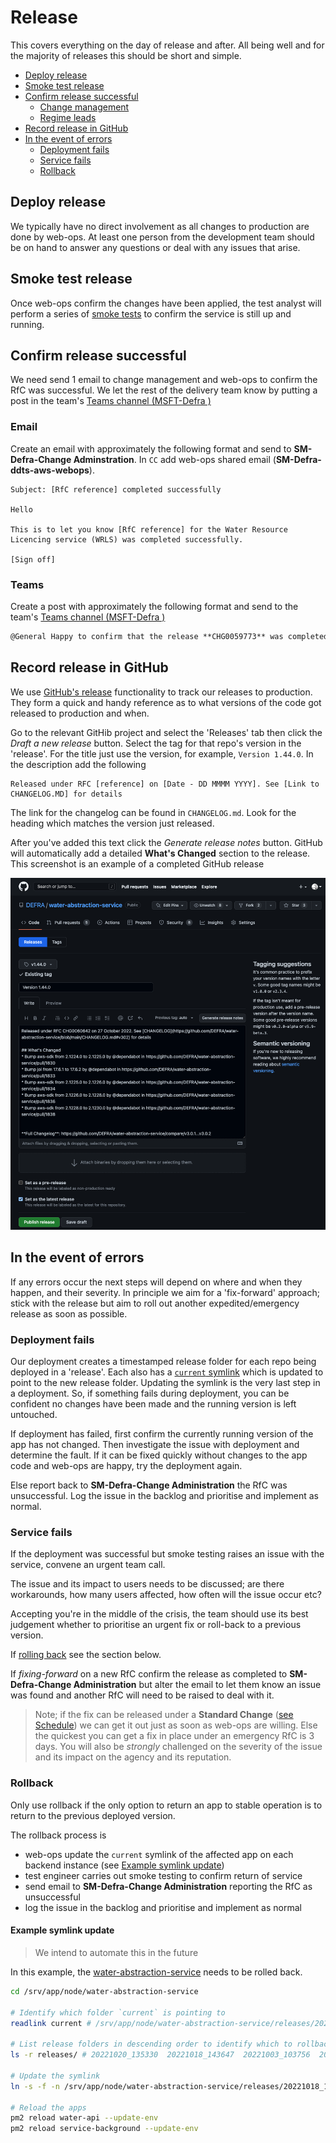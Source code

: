 # Release

This covers everything on the day of release and after. All being well and for the majority of releases this should be short and simple.

- [Deploy release](#deploy-release)
- [Smoke test release](#smoke-test-release)
- [Confirm release successful](#confirm-release-successful)
  - [Change management](#change-management)
  - [Regime leads](#regime-leads)
- [Record release in GitHub](#record-release-in-github)
- [In the event of errors](#in-the-event-of-errors)
  - [Deployment fails](#deployment-fails)
  - [Service fails](#service-fails)
  - [Rollback](#rollback)

## Deploy release

We typically have no direct involvement as all changes to production are done by web-ops. At least one person from the development team should be on hand to answer any questions or deal with any issues that arise.

## Smoke test release

Once web-ops confirm the changes have been applied, the test analyst will perform a series of [smoke tests](https://en.wikipedia.org/wiki/Smoke_testing_(software)) to confirm the service is still up and running.

## Confirm release successful

We need send 1 email to change management and web-ops to confirm the RfC was successful. We let the rest of the delivery team know by putting a post in the team's [Teams channel (MSFT-Defra )](https://teams.microsoft.com/l/team/19%3acSnPCAkeDlujg1vdWAzicBz8xLDXSZgD3hhTSK7QFr81%40thread.tacv2/conversations?groupId=051160dd-3d14-4f28-8354-725992c0cf4c&tenantId=770a2450-0227-4c62-90c7-4e38537f1102)

### Email

Create an email with approximately the following format and send to **SM-Defra-Change Adminstration**. In `CC` add web-ops shared email (**SM-Defra-ddts-aws-webops**).

```text
Subject: [RfC reference] completed successfully

Hello

This is to let you know [RfC reference] for the Water Resource Licencing service (WRLS) was completed successfully.

[Sign off]
```

### Teams

Create a post with approximately the following format and send to the team's [Teams channel (MSFT-Defra )](https://teams.microsoft.com/l/team/19%3acSnPCAkeDlujg1vdWAzicBz8xLDXSZgD3hhTSK7QFr81%40thread.tacv2/conversations?groupId=051160dd-3d14-4f28-8354-725992c0cf4c&tenantId=770a2450-0227-4c62-90c7-4e38537f1102)

```markdown
@General Happy to confirm that the release **CHG0059773** was completed successfully.
```

## Record release in GitHub

We use [GitHub's release](https://docs.github.com/en/github/administering-a-repository/about-releases) functionality to track our releases to production. They form a quick and handy reference as to what versions of the code got released to production and when.

Go to the relevant GitHib project and select the 'Releases' tab then click the _Draft a new release_ button. Select the tag for that repo's version in the 'release'. For the title just use the version, for example, `Version 1.44.0`. In the description add the following

```text
Released under RFC [reference] on [Date - DD MMMM YYYY]. See [Link to CHANGELOG.MD] for details
```

The link for the changelog can be found in `CHANGELOG.md`. Look for the heading which matches the version just released.

After you've added this text click the _Generate release notes_ button. GitHub will automatically add a detailed **What's Changed** section to the release. This screenshot is an example of a completed GitHub release

<img src="github_release.png" alt="Screenshot of drafting a new release in GitHub" style="width: 600px;"/>

## In the event of errors

If any errors occur the next steps will depend on where and when they happen, and their severity. In principle we aim for a 'fix-forward' approach; stick with the release but aim to roll out another expedited/emergency release as soon as possible.

### Deployment fails

Our deployment creates a timestamped release folder for each repo being deployed in a 'release'. Each also has a [`current` symlink](https://www.freecodecamp.org/news/symlink-tutorial-in-linux-how-to-create-and-remove-a-symbolic-link/) which is updated to point to the new release folder. Updating the symlink is the very last step in a deployment. So, if something fails during deployment, you can be confident no changes have been made and the running version is left untouched.

If deployment has failed, first confirm the currently running version of the app has not changed. Then investigate the issue with deployment and determine the fault. If it can be fixed quickly without changes to the app code and web-ops are happy, try the deployment again.

Else report back to **SM-Defra-Change Administration** the RfC was unsuccessful. Log the issue in the backlog and prioritise and implement as normal.

### Service fails

If the deployment was successful but smoke testing raises an issue with the service, convene an urgent team call.

The issue and its impact to users needs to be discussed; are there workarounds, how many users affected, how often will the issue occur etc?

Accepting you're in the middle of the crisis, the team should use its best judgement whether to prioritise an urgent fix or roll-back to a previous version.

If [rolling back](#rollback) see the section below.

If _fixing-forward_ on a new RfC confirm the release as completed to **SM-Defra-Change Administration** but alter the email to let them know an issue was found and another RfC will need to be raised to deal with it.

> Note; if the fix can be released under a **Standard Change** ([see Schedule](/releasing/schedule.md)) we can get it out just as soon as web-ops are willing. Else the quickest you can get a fix in place under an emergency RfC is 3 days. You will also be _strongly_ challenged on the severity of the issue and its impact on the agency and its reputation.

### Rollback

Only use rollback if the only option to return an app to stable operation is to return to the previous deployed version.

The rollback process is

- web-ops update the `current` symlink of the affected app on each backend instance (see [Example symlink update](#example-symlink-update))
- test engineer carries out smoke testing to confirm return of service
- send email to **SM-Defra-Change Administration** reporting the RfC as unsuccessful
- log the issue in the backlog and prioritise and implement as normal

#### Example symlink update

> We intend to automate this in the future

In this example, the [water-abstraction-service](https://github.com/DEFRA/water-abstraction-service) needs to be rolled back.

```bash
cd /srv/app/node/water-abstraction-service

# Identify which folder `current` is pointing to
readlink current # /srv/app/node/water-abstraction-service/releases/20221020_135330

# List release folders in descending order to identify which to rollback to
ls -r releases/ # 20221020_135330  20221018_143647  20221003_103756  20220928_110051  20220928_084923

# Update the symlink
ln -s -f -n /srv/app/node/water-abstraction-service/releases/20221018_143647 /srv/app/node/water-abstraction-service/current

# Reload the apps
pm2 reload water-api --update-env
pm2 reload service-background --update-env
```
